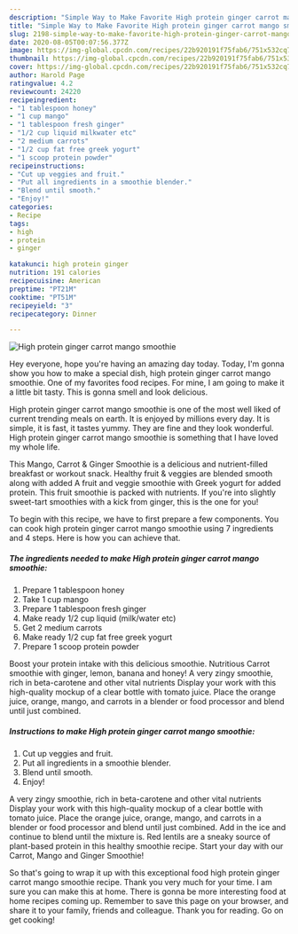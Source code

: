 ```yaml
---
description: "Simple Way to Make Favorite High protein ginger carrot mango smoothie"
title: "Simple Way to Make Favorite High protein ginger carrot mango smoothie"
slug: 2198-simple-way-to-make-favorite-high-protein-ginger-carrot-mango-smoothie
date: 2020-08-05T00:07:56.377Z
image: https://img-global.cpcdn.com/recipes/22b920191f75fab6/751x532cq70/high-protein-ginger-carrot-mango-smoothie-recipe-main-photo.jpg
thumbnail: https://img-global.cpcdn.com/recipes/22b920191f75fab6/751x532cq70/high-protein-ginger-carrot-mango-smoothie-recipe-main-photo.jpg
cover: https://img-global.cpcdn.com/recipes/22b920191f75fab6/751x532cq70/high-protein-ginger-carrot-mango-smoothie-recipe-main-photo.jpg
author: Harold Page
ratingvalue: 4.2
reviewcount: 24220
recipeingredient:
- "1 tablespoon honey"
- "1 cup mango"
- "1 tablespoon fresh ginger"
- "1/2 cup liquid milkwater etc"
- "2 medium carrots"
- "1/2 cup fat free greek yogurt"
- "1 scoop protein powder"
recipeinstructions:
- "Cut up veggies and fruit."
- "Put all ingredients in a smoothie blender."
- "Blend until smooth."
- "Enjoy!"
categories:
- Recipe
tags:
- high
- protein
- ginger

katakunci: high protein ginger 
nutrition: 191 calories
recipecuisine: American
preptime: "PT21M"
cooktime: "PT51M"
recipeyield: "3"
recipecategory: Dinner

---
```



![High protein ginger carrot mango smoothie](https://img-global.cpcdn.com/recipes/22b920191f75fab6/751x532cq70/high-protein-ginger-carrot-mango-smoothie-recipe-main-photo.jpg)

Hey everyone, hope you're having an amazing day today. Today, I'm gonna show you how to make a special dish, high protein ginger carrot mango smoothie. One of my favorites food recipes. For mine, I am going to make it a little bit tasty. This is gonna smell and look delicious.

High protein ginger carrot mango smoothie is one of the most well liked of current trending meals on earth. It is enjoyed by millions every day. It is simple, it is fast, it tastes yummy. They are fine and they look wonderful. High protein ginger carrot mango smoothie is something that I have loved my whole life.

This Mango, Carrot &amp; Ginger Smoothie is a delicious and nutrient-filled breakfast or workout snack. Healthy fruit &amp; veggies are blended smooth along with added A fruit and veggie smoothie with Greek yogurt for added protein. This fruit smoothie is packed with nutrients. If you&#39;re into slightly sweet-tart smoothies with a kick from ginger, this is the one for you!


To begin with this recipe, we have to first prepare a few components. You can cook high protein ginger carrot mango smoothie using 7 ingredients and 4 steps. Here is how you can achieve that.

<!--inarticleads1-->

##### The ingredients needed to make High protein ginger carrot mango smoothie:

1. Prepare 1 tablespoon honey
1. Take 1 cup mango
1. Prepare 1 tablespoon fresh ginger
1. Make ready 1/2 cup liquid (milk/water etc)
1. Get 2 medium carrots
1. Make ready 1/2 cup fat free greek yogurt
1. Prepare 1 scoop protein powder


Boost your protein intake with this delicious smoothie. Nutritious Carrot smoothie with ginger, lemon, banana and honey! A very zingy smoothie, rich in beta-carotene and other vital nutrients Display your work with this high-quality mockup of a clear bottle with tomato juice. Place the orange juice, orange, mango, and carrots in a blender or food processor and blend until just combined. 

<!--inarticleads2-->

##### Instructions to make High protein ginger carrot mango smoothie:

1. Cut up veggies and fruit.
1. Put all ingredients in a smoothie blender.
1. Blend until smooth.
1. Enjoy!


A very zingy smoothie, rich in beta-carotene and other vital nutrients Display your work with this high-quality mockup of a clear bottle with tomato juice. Place the orange juice, orange, mango, and carrots in a blender or food processor and blend until just combined. Add in the ice and continue to blend until the mixture is. Red lentils are a sneaky source of plant-based protein in this healthy smoothie recipe. Start your day with our Carrot, Mango and Ginger Smoothie! 

So that's going to wrap it up with this exceptional food high protein ginger carrot mango smoothie recipe. Thank you very much for your time. I am sure you can make this at home. There is gonna be more interesting food at home recipes coming up. Remember to save this page on your browser, and share it to your family, friends and colleague. Thank you for reading. Go on get cooking!
